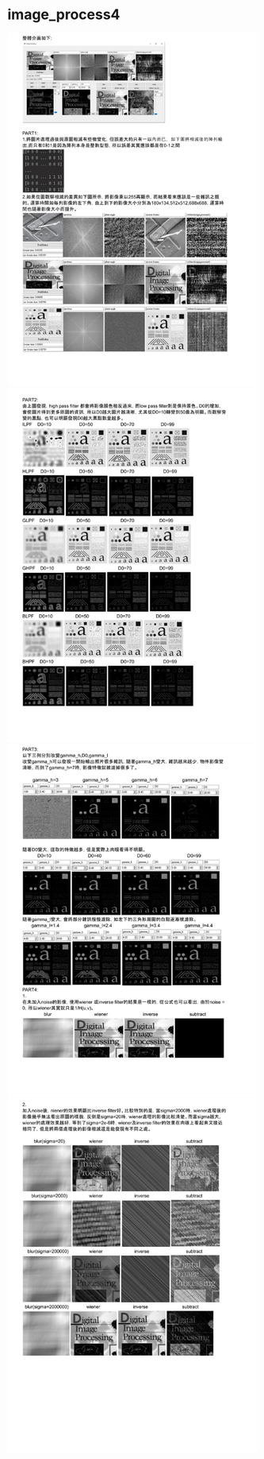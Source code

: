 # image_process4
![](./code/HW4_林奕安_R11522611-1.png)
![](./code/HW4_林奕安_R11522611-2.png)
![](./code/HW4_林奕安_R11522611-3.png)
![](./code/HW4_林奕安_R11522611-4.png)
